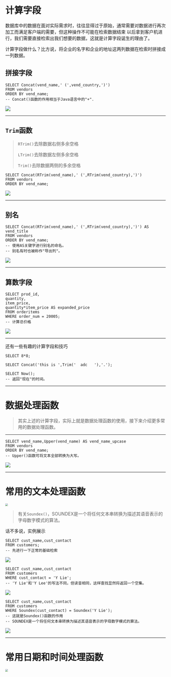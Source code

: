 # 计算字段

数据库中的数据在面对实际需求时，往往显得过于原始，通常需要对数据进行再次加工而满足客户端的需要，但这种操作不可能在检索数据结束 以后拿到客户机进行，我们需要直接检索出我们想要的数据，这就是计算字段诞生的理由了。

计算字段做什么？比方说，将企业的名字和企业的地址这两列数据在检索时拼接成一列数据。

## 拼接字段

```mysql
SELECT Concat(vend_name,' (',vend_country,')')
FROM vendors
ORDER BY vend_name;
-- Concat()函数的作用相当于Java语言中的"+".
```

![](images\field01.png)

---

## `Trim`函数

> `RTrim()`去除数据右侧多余空格
>
> `LTrim()`去除数据左侧多余空格
>
> `Trim()`去除数据两侧的多余空格

```mysql
SELECT Concat(RTrim(vend_name),' (',RTrim(vend_country),')')
FROM vendors
ORDER BY vend_name;
```

![](images\field02.png)

---

## 别名

```mysql
SELECT Concat(RTrim(vend_name),' (',RTrim(vend_country),')') AS vend_title
FROM vendors
ORDER BY vend_name;
-- 使用AS关键字进行别名的命名。
-- 别名有时也被称作"导出列"。
```

![](images\field03.png)

---

## 算数字段

```mysql
SELECT prod_id,
quantity,
item_price,
quantity*item_price AS expanded_price
FROM orderitems
WHERE order_num = 20005;
-- 计算总价格
```

![](images\field04.png)

---

还有一些有趣的计算字段和技巧

```mysql
SELECT 8*8;
```

```mysql
SELECT Concat('this is ',Trim('  adc   '),'.');
```

```mysql
SELECT Now();
-- 返回"现在"的时间。
```

---

# 数据处理函数

> 其实上述的计算字段，实际上就是数据处理函数的使用，接下来介绍更多常用的数据处理函数。

---

```mysql
SELECT vend_name,Upper(vend_name) AS vend_name_upcase
FROM vendors
ORDER BY vend_name;
-- Upper()函数可将文本全部转换为大写。
```

![](images\function01.png)

---

# 常用的文本处理函数

<img src="images\function02.png" style="zoom:50%;" />

> 有关`Soundex()`，SOUNDEX是一个将任何文本串转换为描述其语音表示的字母数字模式的算法。

话不多说，实例展示

```mysql
SELECT cust_name,cust_contact
FROM customers;
-- 先进行一下正常的基础检索
```

![](images\function03.png)

```mysql
SELECT cust_name,cust_contact
FROM customers
WHERE cust_contact = 'Y Lie';
-- 'Y Lie'和'Y Lee'的写法不同，但读音相同，这样查找显然将返回一个空集。
```

![](images\function04.png)

```mysql
SELECT cust_name,cust_contact
FROM customers
WHERE Soundex(cust_contact) = Soundex('Y Lie');
-- 这就是Soundex()函数的作用
-- SOUNDEX是一个将任何文本串转换为描述其语音表示的字母数字模式的算法。
```

![](images\function05.png)

---

# 常用日期和时间处理函数

<img src="images\function06.png" style="zoom:50%;" />

